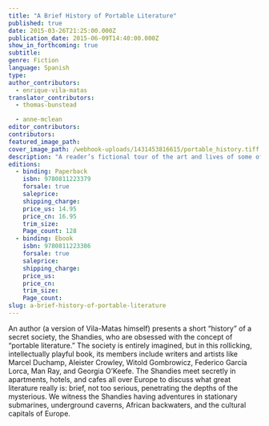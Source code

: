 ```yaml
---
title: "A Brief History of Portable Literature"
published: true
date: 2015-03-26T21:25:00.000Z
publication_date: 2015-06-09T14:40:00.000Z
show_in_forthcoming: true
subtitle:
genre: Fiction
language: Spanish
type:
author_contributors:
  - enrique-vila-matas
translator_contributors:
  - thomas-bunstead

  - anne-mclean
editor_contributors:
contributors:
featured_image_path:
cover_image_path: /webhook-uploads/1431453816615/portable_history.tiff
description: "A reader’s fictional tour of the art and lives of some of the great 20th-century artists and writers "
editions:
  - binding: Paperback
    isbn: 9780811223379
    forsale: true
    saleprice:
    shipping_charge:
    price_us: 14.95
    price_cn: 16.95
    trim_size:
    Page_count: 128
  - binding: Ebook
    isbn: 9780811223386
    forsale: true
    saleprice:
    shipping_charge:
    price_us:
    price_cn:
    trim_size:
    Page_count:
slug: a-brief-history-of-portable-literature
---
```


An author (a version of Vila-Matas himself) presents a short “history” of a secret society, the Shandies, who are obsessed with the concept of “portable literature.” The society is entirely imagined, but in this rollicking, intellectually playful book, its members include writers and artists like Marcel Duchamp, Aleister Crowley, Witold Gombrowicz, Federico García Lorca, Man Ray, and Georgia O’Keefe. The Shandies meet secretly in apartments, hotels, and cafes all over Europe to discuss what great literature really is: brief, not too serious, penetrating the depths of the mysterious. We witness the Shandies having adventures in stationary submarines, underground caverns, African backwaters, and the cultural capitals of Europe. 

